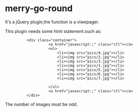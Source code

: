 # merry-go-round
It's a jQuery plugin,the function is a viwepager.

This plugin needs some html statement.such as:
                 
              <div class="container">
                		<a href="javascript:;" class="ctl"></a>
                		<ul>
                		    <li><img src="pics/4.jpg"></li>
                			<li><img src="pics/2.jpg"></li>
                			<li><img src="pics/3.jpg"></li>
                			<li><img src="pics/1.jpg"></li>
                			<li><img src="pics/5.jpg"></li>
                			<li><img src="pics/6.jpg"></li>
                			<li><img src="pics/7.jpg"></li>
                			
                		</ul>
                		<a href="javascript:;" class="ctl"></a>
              </div>
              
The number of images must be odd.
